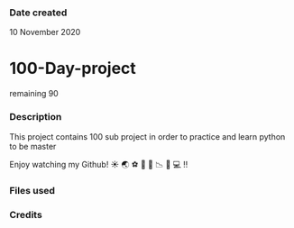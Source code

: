 ### Date created
10 November 2020

# 100-Day-project
remaining 90

### Description

This project contains 100 sub project in order to practice and learn python to be master

Enjoy watching my Github!
:sunny:
:earth_asia:
:soccer:
:atm:
:rocket:
:chart_with_downwards_trend:
:bath:
:computer:
:bangbang:

### Files used

### Credits
